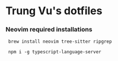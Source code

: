 # Trung Vu's dotfiles

### Neovim required installations
```
 brew install neovim tree-sitter ripgrep
```

```
 npm i -g typescript-language-server
```
